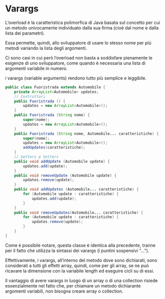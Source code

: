 # Varargs

L’overload è la caratteristica polimorfica di Java basata sul concetto per cui un metodo  univocamente individuato dalla sua firma (cioè dal nome e dalla lista dei parametri). 

Essa permette, quindi, allo sviluppatore di usare lo stesso nome per più metodi variando la lista degli argomenti.

Ci sono casi in cui però l’overload non basta a soddisfare pienamente le esigenze di uno sviluppatore, come quando è necessaria una lista di argomenti variabile in numero. 

i varargs (variable arguments) rendono tutto più semplice e leggibile. 

```java
public class Fuoristrada extends Automobile {
	private ArrayList<Automobile> updates;
	// Costruttori
	public Fuoristrada () {
		updates = new ArrayList<Automobile>();
	}
	public Fuoristrada (String nome) {
		super(nome);
		updates = new ArrayList<Automobile>();
	}
	public Fuoristrada (String nome, Automobile... caratteristiche) {
		super(nome);
		updates = new ArrayList<Automobile>();
		addUpdates(caratteristiche);
	}
	// Getters e Setters
	public void addUpdate (Automobile update) {
		updates.add(update);
	}
	public void removeUpdate (Automobile update) {
		updates.remove(update);
	}
	public void addUpdates (Automobile... caratteristiche) {
		for (Automobile update : caratteristiche) {
			updates.add(update);
		}
	}
	public void removeUpdates(Automobile... caratteristiche) {
		for (Automobile update : caratteristiche) {
			updates.remove(update);
		}
	}
}
```
Come è possibile notare, questa classe è identica alla precedente, tranne per il fatto che utilizza la sintassi dei varargs (i puntini sospensivi "…"). 

Effettivamente, i varargs, all’interno del metodo dove sono dichiarati, sono considerati a tutti gli effetti array, quindi, come per gli array, se ne può ricavare la dimensione con la variabile length ed eseguire cicli su di essi.

Il vantaggio di avere varargs in luogo di un array o di una collection risiede essenzialmente nel fatto che, per chiamare un metodo dichiarante argomenti variabili, non bisogna creare array o collection.
